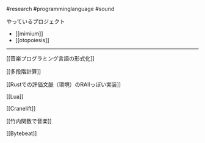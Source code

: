 #research #programminglanguage #sound

やっているプロジェクト

- [[mimium]]
- [[otopoiesis]]

---

[[音楽プログラミング言語の形式化]]

[[多段階計算]]

[[Rustでの評価文脈（環境）のRAIIっぽい実装]]

[[Lua]]

[[Cranelift]]

[[竹内関数で音楽]]

[[Bytebeat]]